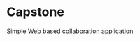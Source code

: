 # Capstone
Simple Web based collaboration application

[Backlog]: (https://trello.com/b/BPVMOYNi/goldfinger)
